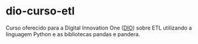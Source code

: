 # dio-curso-etl

Curso oferecido para a Digital Innovation One ([DIO](https://digitalinnovation.one/)) sobre ETL utilizando a linguagem Python e as bibliotecas pandas e pandera.
